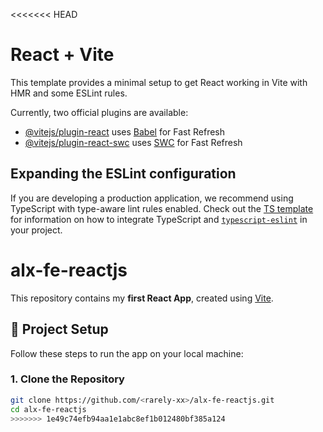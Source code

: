<<<<<<< HEAD
# React + Vite

This template provides a minimal setup to get React working in Vite with HMR and some ESLint rules.

Currently, two official plugins are available:

- [@vitejs/plugin-react](https://github.com/vitejs/vite-plugin-react/blob/main/packages/plugin-react) uses [Babel](https://babeljs.io/) for Fast Refresh
- [@vitejs/plugin-react-swc](https://github.com/vitejs/vite-plugin-react/blob/main/packages/plugin-react-swc) uses [SWC](https://swc.rs/) for Fast Refresh

## Expanding the ESLint configuration

If you are developing a production application, we recommend using TypeScript with type-aware lint rules enabled. Check out the [TS template](https://github.com/vitejs/vite/tree/main/packages/create-vite/template-react-ts) for information on how to integrate TypeScript and [`typescript-eslint`](https://typescript-eslint.io) in your project.


# alx-fe-reactjs

This repository contains my **first React App**, created using [Vite](https://vitejs.dev/).

## 🚀 Project Setup

Follow these steps to run the app on your local machine:

### 1. Clone the Repository
```bash
git clone https://github.com/<rarely-xx>/alx-fe-reactjs.git
cd alx-fe-reactjs
>>>>>>> 1e49c74efb94aa1e1abc8ef1b012480bf385a124
